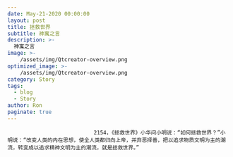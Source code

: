 ```yaml
---
date: May-21-2020 00:00:00
layout: post
title: 拯救世界
subtitle: 神寓之言
description: >-
  神寓之言
image: >-
    /assets/img/Qtcreator-overview.png
optimized_image: >-
    /assets/img/Qtcreator-overview.png
category: Story
tags:
  - blog
  - Story
author: Ron
paginate: true
---
```


							　　2154，《拯救世界》小华问小明说：“如何拯救世界？”小明说：“改变人类的内在思想，使全人类都归向上帝，并弃恶择善，把以追求物质文明为主的潮流，转变成以追求精神文明为主的潮流，就是拯救世界。”
							
							
						
